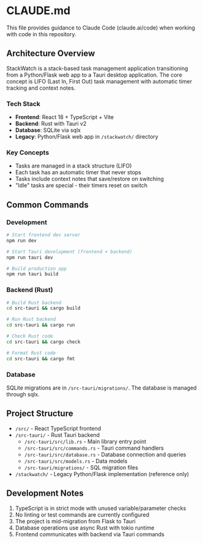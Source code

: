 # CLAUDE.md

This file provides guidance to Claude Code (claude.ai/code) when working with code in this repository.

## Architecture Overview

StackWatch is a stack-based task management application transitioning from a Python/Flask web app to a Tauri desktop application. The core concept is LIFO (Last In, First Out) task management with automatic timer tracking and context notes.

### Tech Stack
- **Frontend**: React 18 + TypeScript + Vite
- **Backend**: Rust with Tauri v2
- **Database**: SQLite via sqlx
- **Legacy**: Python/Flask web app in `/stackwatch/` directory

### Key Concepts
- Tasks are managed in a stack structure (LIFO)
- Each task has an automatic timer that never stops
- Tasks include context notes that save/restore on switching
- "Idle" tasks are special - their timers reset on switch

## Common Commands

### Development
```bash
# Start frontend dev server
npm run dev

# Start Tauri development (frontend + backend)
npm run tauri dev

# Build production app
npm run tauri build
```

### Backend (Rust)
```bash
# Build Rust backend
cd src-tauri && cargo build

# Run Rust backend
cd src-tauri && cargo run

# Check Rust code
cd src-tauri && cargo check

# Format Rust code
cd src-tauri && cargo fmt
```

### Database
SQLite migrations are in `/src-tauri/migrations/`. The database is managed through sqlx.

## Project Structure

- `/src/` - React TypeScript frontend
- `/src-tauri/` - Rust Tauri backend
  - `/src-tauri/src/lib.rs` - Main library entry point
  - `/src-tauri/src/commands.rs` - Tauri command handlers
  - `/src-tauri/src/database.rs` - Database connection and queries
  - `/src-tauri/src/models.rs` - Data models
  - `/src-tauri/migrations/` - SQL migration files
- `/stackwatch/` - Legacy Python/Flask implementation (reference only)

## Development Notes

1. TypeScript is in strict mode with unused variable/parameter checks
2. No linting or test commands are currently configured
3. The project is mid-migration from Flask to Tauri
4. Database operations use async Rust with tokio runtime
5. Frontend communicates with backend via Tauri commands